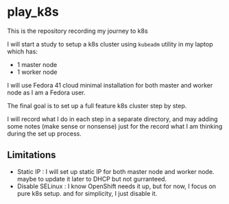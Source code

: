 # play_k8s
This is the repository recording my journey to k8s

I will start a study to setup a k8s cluster using `kubeadm` utility in my laptop which has:

* 1 master node
* 1 worker node

I will use Fedora 41 cloud minimal installation for both master and worker node as I am a Fedora user.

The final goal is to set up a full feature k8s cluster step by step.

I will record what I do in each step in a separate directory, and may adding some notes (make sense or nonsense) just for the record what I am thinking during the set up process.

## Limitations

* Static IP : I will set up static IP for both master node and worker node. maybe to update it later to DHCP but not gurranteed.
* Disable SELinux  : I know OpenShift needs it up, but for now, I focus on pure k8s setup. and for simplicity, I just disable it.
